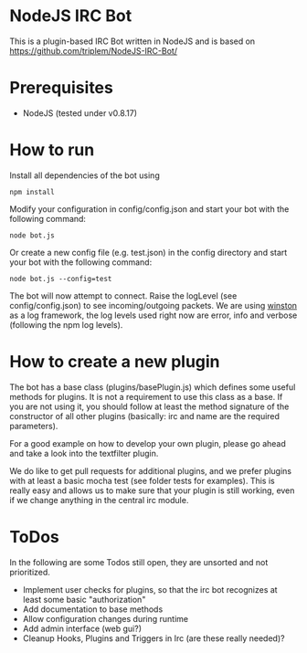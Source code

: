 NodeJS IRC Bot
==============
This is a plugin-based IRC Bot written in NodeJS and is based on https://github.com/triplem/NodeJS-IRC-Bot/

Prerequisites
=============
* NodeJS (tested under v0.8.17)

How to run
==========
Install all dependencies of the bot using

    npm install

Modify your configuration in config/config.json and start your bot with the following command:

    node bot.js

Or create a new config file (e.g. test.json) in the config directory and start your bot with the
following command:

    node bot.js --config=test

The bot will now attempt to connect. Raise the logLevel (see config/config.json) to see incoming/outgoing packets.
We are using [winston](https://npmjs.org/package/winston) as a log framework, the log levels used right now are
error, info and verbose (following the npm log levels).

How to create a new plugin
==========================

The bot has a base class (plugins/basePlugin.js) which defines some useful methods for plugins. It is not a requirement
to use this class as a base. If you are not using it, you should follow at least the method signature of the constructor
of all other plugins (basically: irc and name are the required parameters).

For a good example on how to develop your own plugin, please go ahead and take a look into the textfilter plugin.

We do like to get pull requests for additional plugins, and we prefer plugins with at least a basic mocha test (see
folder tests for examples). This is really easy and allows us to make sure that your plugin is still working, even
if we change anything in the central irc module.

ToDos
=====

In the following are some Todos still open, they are unsorted and not prioritized.

* Implement user checks for plugins, so that the irc bot recognizes at least some basic "authorization"
* Add documentation to base methods
* Allow configuration changes during runtime
* Add admin interface (web gui?)
* Cleanup Hooks, Plugins and Triggers in Irc (are these really needed)?

